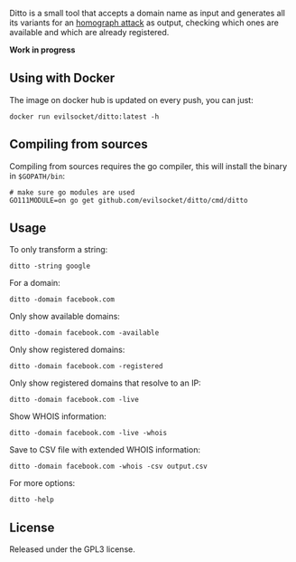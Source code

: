 Ditto is a small tool that accepts a domain name as input and generates all its variants for an [homograph attack](https://en.wikipedia.org/wiki/IDN_homograph_attack) as output, checking which ones are available and which are already registered.

**Work in progress**

## Using with Docker

The image on docker hub is updated on every push, you can just:

    docker run evilsocket/ditto:latest -h

## Compiling from sources

Compiling from sources requires the go compiler, this will install the binary in `$GOPATH/bin`:

    # make sure go modules are used
    GO111MODULE=on go get github.com/evilsocket/ditto/cmd/ditto

## Usage

To only transform a string:

    ditto -string google

For a domain:

    ditto -domain facebook.com

Only show available domains:

    ditto -domain facebook.com -available

Only show registered domains:

    ditto -domain facebook.com -registered

Only show registered domains that resolve to an IP:
    
    ditto -domain facebook.com -live

Show WHOIS information:

    ditto -domain facebook.com -live -whois

Save to CSV file with extended WHOIS information:

    ditto -domain facebook.com -whois -csv output.csv

For more options:
    
    ditto -help

## License

Released under the GPL3 license.

